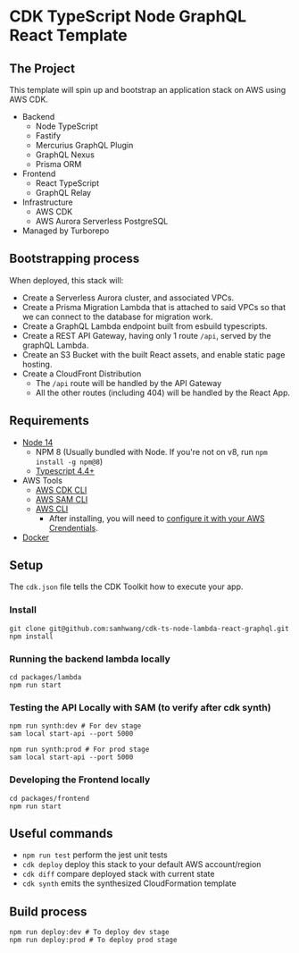 # CDK TypeScript Node GraphQL React Template

## The Project

This template will spin up and bootstrap an application stack on AWS using AWS CDK.

- Backend
  - Node TypeScript
  - Fastify
  - Mercurius GraphQL Plugin
  - GraphQL Nexus
  - Prisma ORM
- Frontend
  - React TypeScript
  - GraphQL Relay
- Infrastructure
  - AWS CDK
  - AWS Aurora Serverless PostgreSQL
- Managed by Turborepo

## Bootstrapping process

When deployed, this stack will:

- Create a Serverless Aurora cluster, and associated VPCs.
- Create a Prisma Migration Lambda that is attached to said VPCs so that we can connect to the database for migration work.
- Create a GraphQL Lambda endpoint built from esbuild typescripts.
- Create a REST API Gateway, having only 1 route `/api`, served by the graphQL Lambda.
- Create an S3 Bucket with the built React assets, and enable static page hosting.
- Create a CloudFront Distribution
  - The `/api` route will be handled by the API Gateway
  - All the other routes (including 404) will be handled by the React App.

## Requirements

- [Node 14](https://nodejs.org/en/download/ "Node URL")
  - NPM 8 (Usually bundled with Node. If you're not on v8, run `npm install -g npm@8`)
  - [Typescript 4.4+](https://www.typescriptlang.org/download "TS URL")
- AWS Tools
  - [AWS CDK CLI](https://docs.aws.amazon.com/cdk/latest/guide/cli.html "AWS CDK URL")
  - [AWS SAM CLI](https://docs.aws.amazon.com/serverless-application-model/latest/developerguide/serverless-sam-cli-install.html "AWS SAM URL")
  - [AWS CLI](https://docs.aws.amazon.com/cli/latest/userguide/install-cliv2.html "AWS CLI Download")
    - After installing, you will need to [configure it with your AWS Crendentials](https://docs.aws.amazon.com/cli/latest/userguide/cli-chap-configure.html "AWS CLI Configure").
- [Docker](https://docs.docker.com/get-docker/ "Docker URL")

## Setup

The `cdk.json` file tells the CDK Toolkit how to execute your app.

### Install

```shell
git clone git@github.com:samhwang/cdk-ts-node-lambda-react-graphql.git
npm install
```

### Running the backend lambda locally

```shell
cd packages/lambda
npm run start
```

### Testing the API Locally with SAM (to verify after cdk synth)

```shell
npm run synth:dev # For dev stage
sam local start-api --port 5000

npm run synth:prod # For prod stage
sam local start-api --port 5000
```

### Developing the Frontend locally

```shell
cd packages/frontend
npm run start
```

## Useful commands

- `npm run test` perform the jest unit tests
- `cdk deploy` deploy this stack to your default AWS account/region
- `cdk diff` compare deployed stack with current state
- `cdk synth` emits the synthesized CloudFormation template

## Build process

```shell
npm run deploy:dev # To deploy dev stage
npm run deploy:prod # To deploy prod stage
```
